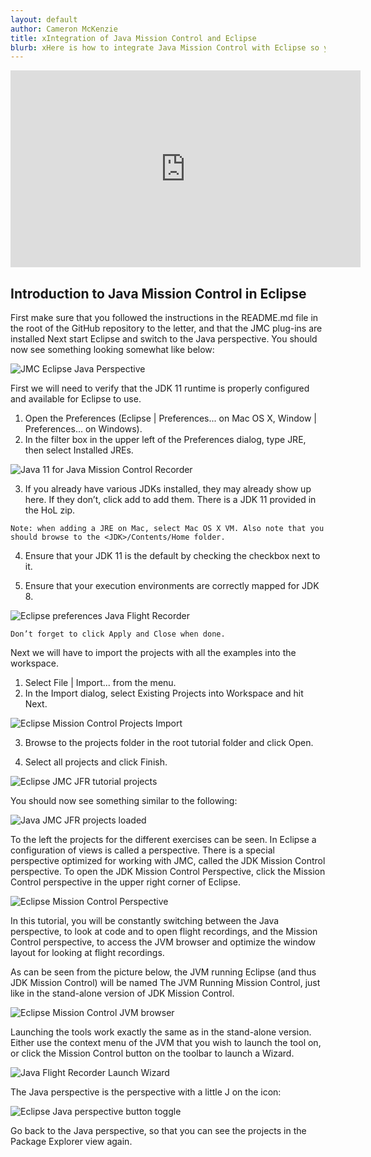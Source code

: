 ```yaml
---
layout: default
author: Cameron McKenzie
title: xIntegration of Java Mission Control and Eclipse
blurb: xHere is how to integrate Java Mission Control with Eclipse so you can profile your JVM and troubleshoot performance problems.
---
```

<a id="markdown-exercise-1b--starting-jmc-in-eclipse" name="exercise-1b--starting-jmc-in-eclipse"></a>
<div class="embed-responsive embed-responsive-16by9">
<iframe width="560" height="315" src="https://www.youtube.com/embed/SzRq99Qy96Y" frameborder="0" allow="accelerometer; autoplay; clipboard-write; encrypted-media; gyroscope; picture-in-picture" allowfullscreen></iframe>
</div>

## Introduction to Java Mission Control in Eclipse

First make sure that you followed the instructions in the README.md file in the root
of the GitHub repository to the letter, and that the JMC plug-ins are installed Next
start Eclipse and switch to the Java perspective. You should now see something
looking somewhat like below:


<img src="/assets/eclipse-java-perspective.png" class="img-fluid" alt="JMC Eclipse Java Perspective"/>

First we will need to verify that the JDK 11 runtime is properly configured and
available for Eclipse to use.

1. Open the Preferences (Eclipse | Preferences... on Mac OS X, Window |
    Preferences... on Windows).
2. In the filter box in the upper left of the Preferences dialog, type JRE, then
    select Installed JREs.


<img src="/assets/eclipse-preferences-installed-jres.png" class="img-fluid" alt="Java 11 for Java Mission Control Recorder"/>

3. If you already have various JDKs installed, they may already show up here. If
    they don’t, click add to add them. There is a JDK 11 provided in the HoL zip.

```
Note: when adding a JRE on Mac, select Mac OS X VM. Also note that you
should browse to the <JDK>/Contents/Home folder.
```
4. Ensure that your JDK 11 is the default by checking the checkbox next to it.

5. Ensure that your execution environments are correctly mapped for JDK 8.

<img src="/assets/eclipse-preferences-execution-environments.png" class="img-fluid" alt="Eclipse preferences Java Flight Recorder"/>

```
Don’t forget to click Apply and Close when done.
```
Next we will have to import the projects with all the examples into the workspace.

1. Select File | Import... from the menu.
2. In the Import dialog, select Existing Projects into Workspace and hit Next.


<img src="/assets/eclipse-import-existing-projects.png" class="img-fluid" alt="Eclipse Mission Control Projects Import"/>

3. Browse to the projects folder in the root tutorial folder and click Open.

4. Select all projects and click Finish.


<img src="/assets/eclipse-import-tutorial-all-projects.png" class="img-fluid" alt="Eclipse JMC JFR tutorial projects"/>

You should now see something similar to the following:

<img src="/assets/eclipse-workspace-projects-loaded.png" class="img-fluid" alt="Java JMC JFR projects loaded"/>

To the left the projects for the different exercises can be seen. In Eclipse a
configuration of views is called a perspective. There is a special perspective
optimized for working with JMC, called the JDK Mission Control perspective. To
open the JDK Mission Control Perspective, click the Mission Control perspective in
the upper right corner of Eclipse.


<img src="/assets/eclipse-jmc-perspective-button-toggle.png" class="img-fluid" alt="Eclipse Mission Control Perspective"/>

In this tutorial, you will be constantly switching between the Java perspective, to look
at code and to open flight recordings, and the Mission Control perspective, to access
the JVM browser and optimize the window layout for looking at flight recordings.

As can be seen from the picture below, the JVM running Eclipse (and thus JDK
Mission Control) will be named The JVM Running Mission Control, just like in the
stand-alone version of JDK Mission Control.


<img src="/assets/eclipse-jmc-perspective-jvm-browser.png" class="img-fluid" alt="Eclipse Mission Control JVM browser"/>

Launching the tools work exactly the same as in the stand-alone version. Either use
the context menu of the JVM that you wish to launch the tool on, or click the Mission
Control button on the toolbar to launch a Wizard.


<img src="/assets/eclipse-jmc-launch-wizard-jfr.png" class="img-fluid" alt="Java Flight Recorder Launch Wizard"/>

The Java perspective is the perspective with a little J on the icon:

<img src="/assets/eclipse-java-perspective-button-toggle.png" class="img-fluid" alt="Eclipse Java perspective button toggle"/>

Go back to the Java perspective, so that you can see the projects in the Package
Explorer view again.

<a id="markdown-the-jdk-flight-recorder" name="the-jdk-flight-recorder"></a>
